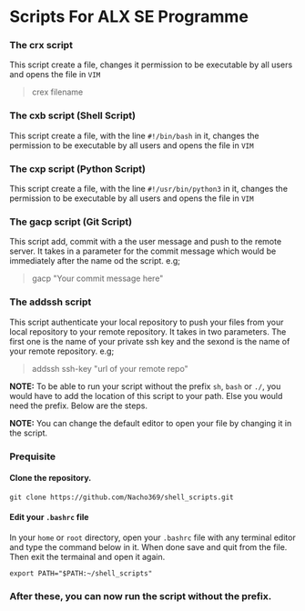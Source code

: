 # Scripts For ALX SE Programme

### The **crx** script
This script create a file, changes it permission to be executable by all users and opens the file in `VIM`
> crex filename

### The **cxb** script (Shell Script)
This script create a file, with the line `#!/bin/bash` in it, changes the permission to be executable by all users and opens the file in `VIM`

### The **cxp** script (Python Script)
This script create a file, with the line `#!/usr/bin/python3` in it, changes the permission to be executable by all users and opens
 the file in `VIM`

### The **gacp** script (Git Script)
This script add, commit with a the user message and push to the remote server. It takes in a parameter for the commit message which would be immediately after the name od the script. e.g;
> gacp  "Your commit message here"

### The addssh script
This script authenticate your local repository to push your files from your local repository to your remote repository. It takes in two parameters. The first one is the name of your private ssh key and the sexond is the name of your remote repository. e.g;
> addssh  ssh-key  "url of your remote repo"

**NOTE:** To be able to run your script without the prefix `sh`, `bash` or `./`, you would have to add the location of this script to your path. Else you would need the prefix. Below are the steps.

**NOTE:** You can change the default editor to open your file by changing it in the script.

### Prequisite
#### Clone the repository.
```
git clone https://github.com/Nacho369/shell_scripts.git
```
#### Edit your `.bashrc` file

In your `home` or `root` directory, open your `.bashrc` file with any terminal editor and type the command below in it. When done save and quit from the file. Then exit the termainal and open it again.
```
export PATH="$PATH:~/shell_scripts"
```
### After these, you can now run the script without the prefix.
